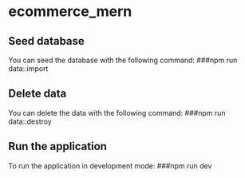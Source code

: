 # ecommerce_mern

## Seed database

You can seed the database with the following command:
###npm run data::import

## Delete data

You can delete the data with the following command: 
###npm run data::destroy

## Run the application
To run the application in development mode:
###npm run dev

